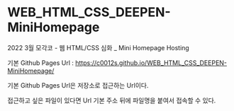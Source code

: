 # WEB_HTML_CSS_DEEPEN-MiniHomepage
2022 3월 모각코 - 웹 HTML/CSS 심화 _ Mini Homepage Hosting

기본 Github Pages Url : https://c0012s.github.io/WEB_HTML_CSS_DEEPEN-MiniHomepage/

기본 Github Pages Url은 저장소로 접근하는 Url이다.

접근하고 싶은 파일이 있다면 Url 기본 주소 뒤에 파일명을 붙여서 접속할 수 있다.
